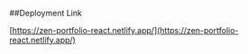 ##Deployment Link

[https://zen-portfolio-react.netlify.app/](https://zen-portfolio-react.netlify.app/)
